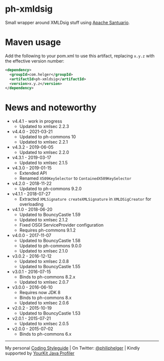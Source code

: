 # ph-xmldsig

Small wrapper around XMLDsig stuff using [Apache Santuario](http://santuario.apache.org/).

# Maven usage

Add the following to your pom.xml to use this artifact, replacing `x.y.z` with the effective version number:

```xml
<dependency>
  <groupId>com.helger</groupId>
  <artifactId>ph-xmldsig</artifactId>
  <version>x.y.z</version>
</dependency>
```

# News and noteworthy

* v4.4.1 - work in progress
    * Updated to xmlsec 2.2.3
* v4.4.0 - 2021-03-21
    * Updated to ph-commons 10
    * Updated to xmlsec 2.2.1
* v4.3.2 - 2019-06-05
    * Updated to xmlsec 2.2.0
* v4.3.1 - 2019-03-17
    * Updated to xmlsec 2.1.5
* v4.3.0 - 2019-01-15
    * Extended API
    * Renamed `X509KeySelector` to `ContainedX509KeySelector`
* v4.2.0 - 2018-11-22
    * Updated to ph-commons 9.2.0
* v4.1.1 - 2018-07-27
    * Extracted `XMLSignature createXMLSignature` in `XMLDSigCreator` for overloading
* v4.1.0 - 2018-06-20
    * Updated to BouncyCastle 1.59
    * Updated to xmlsec 2.1.2
    * Fixed OSGI ServiceProvider configuration
    * Requires ph-commons 9.1.2 
* v4.0.0 - 2017-11-07
    * Updated to BouncyCastle 1.58
    * Updated to ph-commons 9.0.0
    * Updated to xmlsec 2.1.0
* v3.0.2 - 2016-12-12
    * Updated to xmlsec 2.0.8
    * Updated to BouncyCastle 1.55
* v3.0.1 - 2016-07-15
    * Binds to ph-commons 8.2.x
    * Updated to xmlsec 2.0.7
* v3.0.0 - 2016-06-10
    * Requires now JDK 8
    * Binds to ph-commons 8.x
    * Updated to xmlsec 2.0.6
* v2.0.2 - 2015-10-19   
    * Updated to BouncyCastle 1.53
* v2.0.1 - 2015-07-21
    * Updated to xmlsec 2.0.5
* v2.0.0 - 2015-07-02
    * Binds to ph-commons 6.x     

---

My personal [Coding Styleguide](https://github.com/phax/meta/blob/master/CodingStyleguide.md) |
On Twitter: <a href="https://twitter.com/philiphelger">@philiphelger</a> |
Kindly supported by [YourKit Java Profiler](https://www.yourkit.com)
